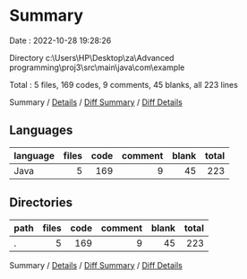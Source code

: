 # Summary

Date : 2022-10-28 19:28:26

Directory c:\\Users\\HP\\Desktop\\za\\Advanced programming\\proj3\\src\\main\\java\\com\\example

Total : 5 files,  169 codes, 9 comments, 45 blanks, all 223 lines

Summary / [Details](details.md) / [Diff Summary](diff.md) / [Diff Details](diff-details.md)

## Languages
| language | files | code | comment | blank | total |
| :--- | ---: | ---: | ---: | ---: | ---: |
| Java | 5 | 169 | 9 | 45 | 223 |

## Directories
| path | files | code | comment | blank | total |
| :--- | ---: | ---: | ---: | ---: | ---: |
| . | 5 | 169 | 9 | 45 | 223 |

Summary / [Details](details.md) / [Diff Summary](diff.md) / [Diff Details](diff-details.md)